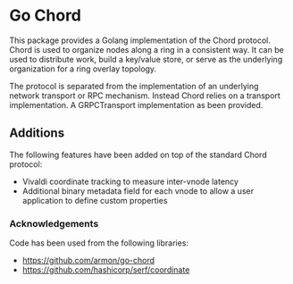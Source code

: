 # Go Chord
This package provides a Golang implementation of the Chord protocol.
Chord is used to organize nodes along a ring in a consistent way. It can be
used to distribute work, build a key/value store, or serve as the underlying
organization for a ring overlay topology.

The protocol is separated from the implementation of an underlying network
transport or RPC mechanism. Instead Chord relies on a transport implementation.
A GRPCTransport implementation as been provided.

## Additions
The following features have been added on top of the standard Chord protocol:

- Vivaldi coordinate tracking to measure inter-vnode latency
- Additional binary metadata field for each vnode to allow a user application to define
custom properties

### Acknowledgements
Code has been used from the following libraries:

- https://github.com/armon/go-chord
- https://github.com/hashicorp/serf/coordinate
